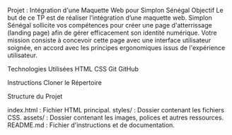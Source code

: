 Projet : Intégration d'une Maquette Web pour Simplon Sénégal
Objectif
Le but de ce TP est de réaliser l’intégration d’une maquette web. Simplon Sénégal sollicite vos compétences pour créer une page d'atterrissage (landing page) afin de gérer efficacement son identité numérique. Votre mission consiste à concevoir cette page avec une interface utilisateur soignée, en accord avec les principes ergonomiques issus de l'expérience utilisateur.

Technologies Utilisées
HTML
CSS
Git
GitHub

Instructions
Cloner le Répertoire

Structure du Projet

index.html : Fichier HTML principal.
styles/ : Dossier contenant les fichiers CSS.
assets/ : Dossier contenant les images, polices et autres ressources.
README.md : Fichier d'instructions et de documentation.
